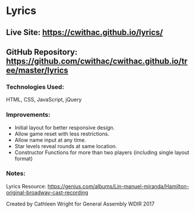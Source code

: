 # Lyrics

## Live Site: https://cwithac.github.io/lyrics/

## GitHub Repository: https://github.com/cwithac/cwithac.github.io/tree/master/lyrics

### Technologies Used:
HTML, CSS, JavaScript, jQuery

### Improvements:
- Initial layout for better responsive design.  
- Allow game reset with less restrictions.
- Allow name input at any time.
- Star levels reveal rounds at same location.
- Constructor Functions for more than two players (including single layout format)

### Notes:

Lyrics Resource: https://genius.com/albums/Lin-manuel-miranda/Hamilton-original-broadway-cast-recording

Created by Cathleen Wright for General Assembly WDIR 2017
